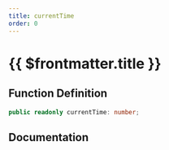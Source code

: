 ```yaml
---
title: currentTime
order: 0
---
```


# {{ $frontmatter.title }}

## Function Definition

```ts
public readonly currentTime: number;
```

## Documentation

<!--@include: ./parts/currentTime.md-->
